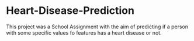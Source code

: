 # Heart-Disease-Prediction

This project was a School Assignment with the aim of predicting if a person with some specific values fo features has a heart disease or not.
